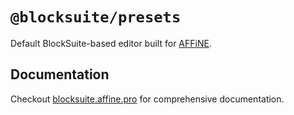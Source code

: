 # `@blocksuite/presets`

Default BlockSuite-based editor built for [AFFiNE](https://affine.pro).

## Documentation

Checkout [blocksuite.affine.pro](https://blocksuite.affine.pro/) for comprehensive documentation.
